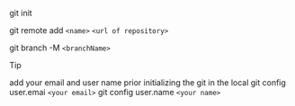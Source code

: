 git init

git remote add `<name>` `<url of repository>`

git branch -M `<branchName>`

> [!TIP]
> add your email and user name prior initializing the git in the local
> git config user.emai `<your email>` 
> git config user.name `<your name>`